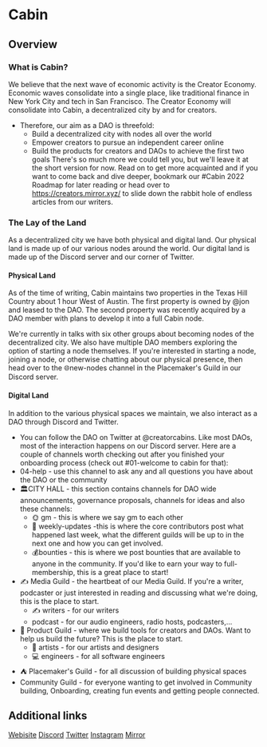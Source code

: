 # Cabin
## Overview

### What is Cabin?
We believe that the next wave of economic activity is the Creator Economy. Economic waves consolidate into a single place, like traditional finance in New York City and tech in San Francisco. The Creator Economy will consolidate into Cabin, a decentralized city by and for creators.
- Therefore, our aim as a DAO is threefold:
	- Build a decentralized city with nodes all over the world
	- Empower creators to pursue an independent career online
	- Build the products for creators and DAOs to achieve the first two goals
There's so much more we could tell you, but we'll leave it at the short version for now. Read on to get more acquainted and if you want to come back and dive deeper, bookmark our #Cabin 2022 Roadmap for later reading or head over to https://creators.mirror.xyz/ to slide down the rabbit hole of endless articles from our writers.
### The Lay of the Land

As a decentralized city we have both physical and digital land. Our physical land is made up of our various nodes around the world. Our digital land is made up of the Discord server and our corner of Twitter. 
#### Physical Land

As of the time of writing, Cabin maintains two properties in the Texas Hill Country about 1 hour West of Austin. The first property is owned by @jon and leased to the DAO. The second property was recently acquired by a DAO member with plans to develop it into a full Cabin node.

We're currently in talks with six other groups about becoming nodes of the decentralized city. We also have multiple DAO members exploring the option of starting a node themselves.
If you're interested in starting a node, joining a node, or otherwise chatting about our physical presence, then head over to the 🌐new-nodes channel in the Placemaker's Guild in our Discord server. 

#### Digital Land
In addition to the various physical spaces we maintain, we also interact as a DAO through Discord and Twitter.
- You can follow the DAO on Twitter at @creatorcabins.
Like most DAOs, most of the interaction happens on our Discord server. Here are a couple of channels worth checking out after you finished your onboarding process (check out #01-welcome to cabin for that):
- 04-help - use this channel to ask any and all questions you have about the DAO or the community
- 🏛️CITY HALL - this section contains channels for DAO wide announcements, governance proposals, channels for ideas and also these channels:
	- 🌞 gm - this is where we say gm to each other
	- 📜 weekly-updates -this is where the core contributors post what happened last week, what the different guilds will be up to in the next one and how you can get involved. 
	- 💰bounties - this is where we post bounties that are available to anyone in the community. If you'd like to earn your way to full-membership, this is a great place to start!
- ✍️ Media Guild - the heartbeat of our Media Guild. If you're a writer, podcaster or just interested in reading and discussing what we're doing, this is the place to start.
	- ✍️ writers - for our writers
	- podcast - for our audio engineers, radio hosts, podcasters,...
- 📱 Product Guild - where we build tools for creators and DAOs. Want to help us build the future? This is the place to start.
	- 🎨 artists - for our artists and designers
	- 💻 engineers - for all software engineers
- ⛺️ Placemaker's Guild - for all discussion of building physical spaces
- Community Guild - for everyone wanting to get involved in Community building, Onboarding, creating fun events and getting people connected.


## Additional links
[Webisite](https://www.creatorcabins.com/)
[Discord](https://discord.gg/ttgRU7QKVE)
[Twitter](https://twitter.com/creatorcabins)
[Instagram](https://www.instagram.com/creatorcabins/)
[Mirror](https://creators.mirror.xyz/)